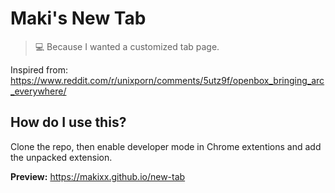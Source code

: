 # Maki's New Tab
>💻 Because I wanted a customized tab page.

Inspired from: https://www.reddit.com/r/unixporn/comments/5utz9f/openbox_bringing_arc_everywhere/

## How do I use this?

Clone the repo, then enable developer mode in Chrome extentions and add the unpacked extension.

**Preview:**
https://makixx.github.io/new-tab
